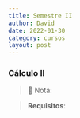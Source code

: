 ```yaml
---
title: Semestre II
author: David
date: 2022-01-30
category: cursos
layout: post
---
```


### Cálculo II
> 📌 Nota:

> **Requisitos**: 